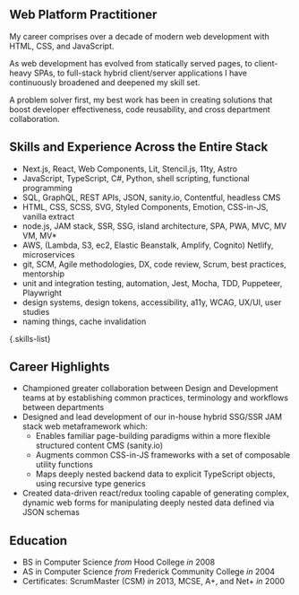 ## Web Platform Practitioner

My career comprises over a decade of modern web development with HTML, CSS, and JavaScript.

As web development has evolved from statically served pages, to client-heavy SPAs, to full-stack
hybrid client/server applications I have continuously broadened and deepened my skill set.

A problem solver first, my best work has been in creating solutions that boost developer
effectiveness, code reusability, and cross department collaboration.

## Skills and Experience Across the Entire Stack

- Next.js, React, Web Components, Lit, Stencil.js, 11ty, Astro
- JavaScript, TypeScript, C#, Python, shell scripting, functional programming
- SQL, GraphQL, REST APIs, JSON, sanity.io, Contentful, headless CMS
- HTML, CSS, SCSS, SVG, Styled Components, Emotion, CSS-in-JS, vanilla extract
- node.js, JAM stack, SSR, SSG, island architecture, SPA, PWA, MVC, MV VM, MV\*
- AWS, (Lambda, S3, ec2, Elastic Beanstalk, Amplify, Cognito) Netlify, microservices
- git, SCM, Agile methodologies, DX, code review, Scrum, best practices, mentorship
- unit and integration testing, automation, Jest, Mocha, TDD, Puppeteer, Playwright
- design systems, design tokens, accessibility, a11y, WCAG, UX/UI, user studies
- naming things, cache invalidation

{.skills-list}

## Career Highlights

- Championed greater collaboration between Design and Development teams at by establishing common
  practices, terminology and workflows between departments
- Designed and lead development of our in-house hybrid SSG/SSR JAM stack web metaframework which:
  - Enables familiar page-building paradigms within a more flexible structured content CMS
    (sanity.io)
  - Augments common CSS-in-JS frameworks with a set of composable utility functions
  - Maps deeply nested backend data to explicit TypeScript objects, using recursive type generics
- Created data-driven react/redux tooling capable of generating complex, dynamic web forms for
  manipulating deeply nested data defined via JSON schemas

## Education

- BS in Computer Science _from_ Hood College _in_ 2008
- AS in Computer Science _from_ Frederick Community College _in_ 2004
- Certificates: ScrumMaster (CSM) _in_ 2013, MCSE, A+, and Net+ _in_ 2000
